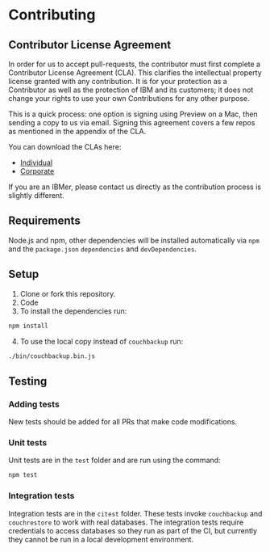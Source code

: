 # Contributing

## Contributor License Agreement

In order for us to accept pull-requests, the contributor must first complete
a Contributor License Agreement (CLA). This clarifies the intellectual
property license granted with any contribution. It is for your protection as a
Contributor as well as the protection of IBM and its customers; it does not
change your rights to use your own Contributions for any other purpose.

This is a quick process: one option is signing using Preview on a Mac,
then sending a copy to us via email. Signing this agreement covers a few repos
as mentioned in the appendix of the CLA.

You can download the CLAs here:

 - [Individual](http://cloudant.github.io/cloudant-sync-eap/cla/cla-individual.pdf)
 - [Corporate](http://cloudant.github.io/cloudant-sync-eap/cla/cla-corporate.pdf)

If you are an IBMer, please contact us directly as the contribution process is
slightly different.

## Requirements

Node.js and npm, other dependencies will be installed automatically via `npm`
and the `package.json` `dependencies` and `devDependencies`.

## Setup

1. Clone or fork this repository.
2. Code
3. To install the dependencies run:
```sh
npm install
```
4. To use the local copy instead of `couchbackup` run:
```sh
./bin/couchbackup.bin.js
```

## Testing

### Adding tests

New tests should be added for all PRs that make code modifications.

### Unit tests

Unit tests are in the `test` folder and are run using the command:

```sh
npm test
```

### Integration tests

Integration tests are in the `citest` folder. These tests invoke `couchbackup`
and `couchrestore` to work with real databases. The integration tests require
credentials to access databases so they run as part of the CI, but currently
they cannot be run in a local development environment.
